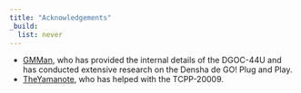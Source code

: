 ```yaml
---
title: "Acknowledgements"
_build:
  list: never
---
```


- [GMMan](https://github.com/GMMan), who has provided the internal details of the DGOC-44U and has conducted extensive research on the Densha de GO! Plug and Play.
- [TheYamanote](https://twitter.com/The_Yamanote), who has helped with the TCPP-20009.

